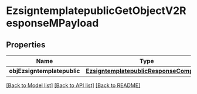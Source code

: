 # EzsigntemplatepublicGetObjectV2ResponseMPayload

## Properties
Name | Type | Description | Notes
------------ | ------------- | ------------- | -------------
**objEzsigntemplatepublic** | [**EzsigntemplatepublicResponseCompound**](EzsigntemplatepublicResponseCompound.md) |  | 

[[Back to Model list]](../README.md#documentation-for-models) [[Back to API list]](../README.md#documentation-for-api-endpoints) [[Back to README]](../README.md)


